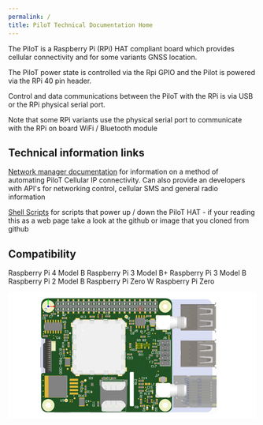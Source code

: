 ```yaml
---
permalink: /
title: PiloT Technical Documentation Home
---
```

The PiloT is a Raspberry Pi \(RPi\) HAT compliant board which provides cellular connectivity and for some variants GNSS location.



The PiloT power state is controlled via the Rpi GPIO and the Pilot is powered via the RPi 40 pin header.

Control and data communications between the PiloT with the RPi is via USB or the RPi physical serial port.

Note that some RPi variants use the physical serial port to communicate with the RPi on board WiFi / Bluetooth module 

## Technical information links

[Network manager documentation](./networkManagerDocs/README.md) for information on a method of automating PiloT Cellular IP connectivity. Can also provide an developers with API's for networking control, cellular SMS and general radio information   
  
[Shell Scripts](./scripts_pilotControl/) for scripts that power up / down the PiloT HAT - if your reading this as a web page take a look at the github or image that you cloned from github


## Compatibility

Raspberry Pi 4 Model B
Raspberry Pi 3 Model B+
Raspberry Pi 3 Model B
Raspberry Pi 2 Model B
Raspberry Pi Zero W
Raspberry Pi Zero



![Picture of PiloT_should appear here alt <](./images/PilotPCA.png "Pilot")


